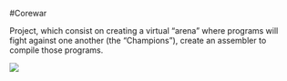  #Corewar

Project, which consist on creating a virtual “arena” where programs will fight
against one another (the “Champions”), create an assembler to compile those programs.

![](https://media.giphy.com/media/jSVDhN5NQtw8KzYY0f/giphy.gif)
